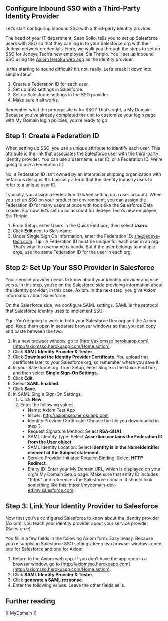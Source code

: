 ## Configure Inbound SSO with a Third-Party Identity Provider

Let’s start configuring inbound SSO with a third-party identity provider.

The head of your IT department, Sean Sollo, tells you to set up Salesforce users with SSO so that they can log in to your Salesforce org with their Jedeye network credentials. Here, we walk you through the steps to set up SSO for Jedeye Tech’s new employee, Sia Thripio. You’ll set up inbound SSO using the [Axiom Heroku web app](http://axiomsso.herokuapp.com/Home.action) as the identity provider.

Is this starting to sound difficult? It’s not, really. Let’s break it down into simple steps.

1.  Create a Federation ID for each user.
2.  Set up SSO settings in Salesforce.
3.  Set up Salesforce settings in the SSO provider.
4.  Make sure it all works.

Remember what the prerequisite is for SSO? That’s right, a My Domain. Because you’ve already completed the unit to customize your login page with My Domain login policies, you’re ready to go


## Step 1: Create a Federation ID

When setting up SSO, you use a unique attribute to identify each user. This attribute is the link that associates the Salesforce user with the third-party identity provider. You can use a username, user ID, or a Federation ID. We’re going to use a Federation ID.

No, a Federation ID isn’t owned by an interstellar shipping organization with nefarious designs. It’s basically a term that the identity industry uses to refer to a unique user ID.

Typically, you assign a Federation ID when setting up a user account. When you set up SSO on your production environment, you can assign the Federation ID for many users at once with tools like the Salesforce Data Loader. For now, let’s set up an account for Jedeye Tech’s new employee, Sia Thripio.

1.  From Setup, enter Users in the Quick Find box, then select **Users**.
2.  Click **Edit** next to Sia’s name.
3.  Under Single Sign On Information, enter the Federation ID: sia@jedeye-tech.com. **Tip** : A Federation ID must be unique for each user in an org. That’s why the username is handy. But if the user belongs to multiple orgs, use the same Federation ID for the user in each org.


## Step 2: Set Up Your SSO Provider in Salesforce

Your service provider needs to know about your identity provider and vice versa. In this step, you’re on the Salesforce side providing information about the identity provider, in this case, Axiom. In the next step, you give Axiom information about Salesforce.

On the Salesforce side, we configure SAML settings. SAML is the protocol that Salesforce Identity uses to implement SSO.

**Tip** : You’re going to work in both your Salesforce Dev org and the Axiom app. Keep them open in separate browser windows so that you can copy and paste between the two.

1.  In a new browser window, go to [http://axiomsso.herokuapp.com](http://axiomsso.herokuapp.com/Home.action).
2.  Click **SAML Identity Provider & Tester**.
3.  Click **Download the Identity Provider Certificate**. You upload this certificate later to your Salesforce org, so remember where you save it.
4.  In your Salesforce org, from Setup, enter Single in the Quick Find box, and then select **Single Sign-On Settings**.
5.  Click **Edit**.
6.  Select **SAML Enabled**.
7.  Click **Save**.
8.  In SAML Single Sign-On Settings:
    1.  Click **New**.
    2.  Enter the following values.
        -   Name: Axiom Test App
        -   Issuer: http://axiomsso.herokuapp.com
        -   Identity Provider Certificate: Choose the file you downloaded in step 3.
        -   Request Signature Method: Select **RSA-SHA1**.
        -   SAML Identity Type: Select **Assertion contains the Federation ID from the User object**.
        -   SAML Identity Location: Select **Identity is in the NameIdentifier element of the Subject statement**.
        -   Service Provider Initiated Request Binding: Select **HTTP Redirect**.
        -   Entity ID: Enter your My Domain URL, which is displayed on your org's My Domain Setup page. Make sure that entity ID includes "https" and references the Salesforce domain. It should look something like this: https://mydomain-dev-ed.my.salesforce.com.


## Step 3: Link Your Identity Provider to Salesforce

Now that you’ve configured Salesforce to know about the identity provider (Axiom), you teach your identity provider about your service provider (Salesforce).

You fill in a few fields in the following Axiom form. Easy peasy. Because you’re supplying Salesforce SSO settings, keep two browser windows open, one for Salesforce and one for Axiom.

1.  Return to the Axiom web app. If you don’t have the app open in a browser window, go to [http://axiomsso.herokuapp.com](http://axiomsso.herokuapp.com/Home.action).
2.  Click **SAML Identity Provider & Tester**.
3.  Click **generate a SAML response**.
4.  Enter the following values. Leave the other fields as is.


## Further reading


[[ MyDomain ]]
